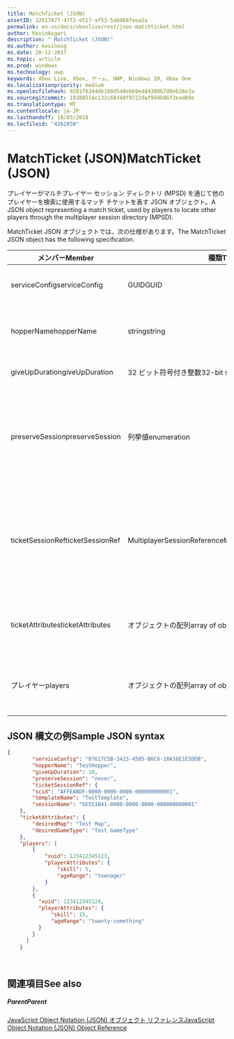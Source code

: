 ```yaml
---
title: MatchTicket (JSON)
assetID: 12617677-47f2-e517-af53-5ab9687eea2a
permalink: en-us/docs/xboxlive/rest/json-matchticket.html
author: KevinAsgari
description: " MatchTicket (JSON)"
ms.author: kevinasg
ms.date: 20-12-2017
ms.topic: article
ms.prod: windows
ms.technology: uwp
keywords: Xbox Live, Xbox, ゲーム, UWP, Windows 10, Xbox One
ms.localizationpriority: medium
ms.openlocfilehash: 9201f6244db108d548ebb9e484380b7d0eb38e3a
ms.sourcegitcommit: 1938851dc132c60348f9722daf994b86f2ead09e
ms.translationtype: MT
ms.contentlocale: ja-JP
ms.lasthandoff: 10/03/2018
ms.locfileid: "4262850"
---
```

# <a name="matchticket-json"></a><span data-ttu-id="fd9f9-104">MatchTicket (JSON)</span><span class="sxs-lookup"><span data-stu-id="fd9f9-104">MatchTicket (JSON)</span></span>
<span data-ttu-id="fd9f9-105">プレイヤーがマルチプレイヤー セッション ディレクトリ (MPSD) を通じて他のプレイヤーを検索に使用するマッチ チケットを表す JSON オブジェクト。</span><span class="sxs-lookup"><span data-stu-id="fd9f9-105">A JSON object representing a match ticket, used by players to locate other players through the multiplayer session directory (MPSD).</span></span> 
<a id="ID4EN"></a>

  
 
<span data-ttu-id="fd9f9-106">MatchTicket JSON オブジェクトでは、次の仕様があります。</span><span class="sxs-lookup"><span data-stu-id="fd9f9-106">The MatchTicket JSON object has the following specification.</span></span>
 
| <span data-ttu-id="fd9f9-107">メンバー</span><span class="sxs-lookup"><span data-stu-id="fd9f9-107">Member</span></span>| <span data-ttu-id="fd9f9-108">種類</span><span class="sxs-lookup"><span data-stu-id="fd9f9-108">Type</span></span>| <span data-ttu-id="fd9f9-109">説明</span><span class="sxs-lookup"><span data-stu-id="fd9f9-109">Description</span></span>| 
| --- | --- | --- | 
| <span data-ttu-id="fd9f9-110">serviceConfig</span><span class="sxs-lookup"><span data-stu-id="fd9f9-110">serviceConfig</span></span>| <span data-ttu-id="fd9f9-111">GUID</span><span class="sxs-lookup"><span data-stu-id="fd9f9-111">GUID</span></span>| <span data-ttu-id="fd9f9-112">セッションのサービス構成 id (SCID)。</span><span class="sxs-lookup"><span data-stu-id="fd9f9-112">Service configuration identifier (SCID) for the session.</span></span>| 
| <span data-ttu-id="fd9f9-113">hopperName</span><span class="sxs-lookup"><span data-stu-id="fd9f9-113">hopperName</span></span>| <span data-ttu-id="fd9f9-114">string</span><span class="sxs-lookup"><span data-stu-id="fd9f9-114">string</span></span>| <span data-ttu-id="fd9f9-115">このチケットを配置する必要があります、ホッパーの名前です。</span><span class="sxs-lookup"><span data-stu-id="fd9f9-115">Name of the hopper in which this ticket should be placed.</span></span>| 
| <span data-ttu-id="fd9f9-116">giveUpDuration</span><span class="sxs-lookup"><span data-stu-id="fd9f9-116">giveUpDuration</span></span>| <span data-ttu-id="fd9f9-117">32 ビット符号付き整数</span><span class="sxs-lookup"><span data-stu-id="fd9f9-117">32-bit signed integer</span></span>| <span data-ttu-id="fd9f9-118">最大待機時間 (秒の整数)。</span><span class="sxs-lookup"><span data-stu-id="fd9f9-118">Maximum wait time (integral number of seconds).</span></span>| 
| <span data-ttu-id="fd9f9-119">preserveSession</span><span class="sxs-lookup"><span data-stu-id="fd9f9-119">preserveSession</span></span>| <span data-ttu-id="fd9f9-120">列挙値</span><span class="sxs-lookup"><span data-stu-id="fd9f9-120">enumeration</span></span>| <span data-ttu-id="fd9f9-121">セッションに一致するようになると、セッションを再利用する必要があるかどうかを示す値。</span><span class="sxs-lookup"><span data-stu-id="fd9f9-121">A value indicating if the session must be reused as the session into which to match.</span></span> <span data-ttu-id="fd9f9-122">値は、「しない」または"always"します。</span><span class="sxs-lookup"><span data-stu-id="fd9f9-122">Possible values are "always" or "never".</span></span> | 
| <span data-ttu-id="fd9f9-123">ticketSessionRef</span><span class="sxs-lookup"><span data-stu-id="fd9f9-123">ticketSessionRef</span></span>| <span data-ttu-id="fd9f9-124">MultiplayerSessionReference</span><span class="sxs-lookup"><span data-stu-id="fd9f9-124">MultiplayerSessionReference</span></span>| <span data-ttu-id="fd9f9-125">これでプレイヤーまたはグループは、現在再生中のセッションの<b>MultiplayerSessionReference</b>オブジェクトです。</span><span class="sxs-lookup"><span data-stu-id="fd9f9-125"><b>MultiplayerSessionReference</b> object for the session in which the player or group is currently playing.</span></span> <span data-ttu-id="fd9f9-126">このメンバーが必要です。</span><span class="sxs-lookup"><span data-stu-id="fd9f9-126">This member is always required.</span></span> | 
| <span data-ttu-id="fd9f9-127">ticketAttributes</span><span class="sxs-lookup"><span data-stu-id="fd9f9-127">ticketAttributes</span></span>| <span data-ttu-id="fd9f9-128">オブジェクトの配列</span><span class="sxs-lookup"><span data-stu-id="fd9f9-128">array of objects</span></span>| <span data-ttu-id="fd9f9-129">プレイヤーのユーザー指定の属性と値について、チケットのコレクションです。</span><span class="sxs-lookup"><span data-stu-id="fd9f9-129">Collection of user-provided attributes and values about the tickets for the players.</span></span>| 
| <span data-ttu-id="fd9f9-130">プレイヤー</span><span class="sxs-lookup"><span data-stu-id="fd9f9-130">players</span></span>| <span data-ttu-id="fd9f9-131">オブジェクトの配列</span><span class="sxs-lookup"><span data-stu-id="fd9f9-131">array of objects</span></span>| <span data-ttu-id="fd9f9-132">ユーザー指定の属性のプロパティ バッグに各プレイヤーのオブジェクトのコレクションです。</span><span class="sxs-lookup"><span data-stu-id="fd9f9-132">Collection of player objects, each with a property bag of user-provided attributes.</span></span> | 
  
<a id="ID4EW"></a>

 
## <a name="sample-json-syntax"></a><span data-ttu-id="fd9f9-133">JSON 構文の例</span><span class="sxs-lookup"><span data-stu-id="fd9f9-133">Sample JSON syntax</span></span>
 

```json
{
        "serviceConfig": "07617C5B-3423-4505-B6C6-10A16E1E5DDB",
        "hopperName": "TestHopper",
        "giveUpDuration": 10,
        "preserveSession": "never",
        "ticketSessionRef": {
        "scid": "AFFEABDF-0000-0000-0000-000000000001",
        "templateName": "TestTemplate",
        "sessionName": "5E551041-0000-0000-0000-000000000001"
    },
    "ticketAttributes": {
        "desiredMap": "Test Map",
        "desiredGameType": "Test GameType"
    },
    "players": [
        {
            "xuid": 123412345123,
            "playerAttributes": {
                "skill": 5,
                "ageRange": "teenager"
            }
        },
        {
          "xuid": 123412345124,
          "playerAttributes": {
              "skill": 15,
              "ageRange": "twenty-something"
          }
        }
      ]
    }
  
    
```

  
<a id="ID4EEB"></a>

 
## <a name="see-also"></a><span data-ttu-id="fd9f9-134">関連項目</span><span class="sxs-lookup"><span data-stu-id="fd9f9-134">See also</span></span>
 
<a id="ID4EGB"></a>

 
##### <a name="parent"></a><span data-ttu-id="fd9f9-135">Parent</span><span class="sxs-lookup"><span data-stu-id="fd9f9-135">Parent</span></span> 

[<span data-ttu-id="fd9f9-136">JavaScript Object Notation (JSON) オブジェクト リファレンス</span><span class="sxs-lookup"><span data-stu-id="fd9f9-136">JavaScript Object Notation (JSON) Object Reference</span></span>](atoc-xboxlivews-reference-json.md)

   